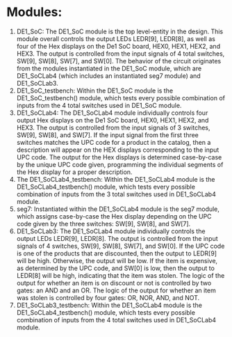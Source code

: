 # Modules:
1.	DE1_SoC:
The DE1_SoC module is the top level-entity in the design. This module overall controls the output LEDs LEDR[9], LEDR[8], as well as four of the Hex displays on the De1 SoC board, HEX0, HEX1, HEX2, and HEX3. The output is controlled from the input signals of 4 total switches, SW[9], SW[8], SW[7], and SW[0]. The behavior of the circuit originates from the modules instantiated in the DE1_SoC module, which are DE1_SoCLab4 (which includes an instantiated seg7 module) and DE1_SoCLab3.
2.	DE1_SoC_testbench:
Within the DE1_SoC module is the DE1_SoC_testbench() module, which tests every possible combination of inputs from the 4 total switches used in DE1_SoC module.
3.	DE1_SoCLab4:
The DE1_SoCLab4 module individually controls four output Hex displays on the De1 SoC board, HEX0, HEX1, HEX2, and HEX3. The output is controlled from the input signals of 3 switches, SW[9], SW[8], and SW[7]. If the input signal from the first three switches matches the UPC code for a product in the catalog, then a description will appear on the HEX displays corresponding to the input UPC code. The output for the Hex displays is determined case-by-case by the unique UPC code given, programming the individual segments of the Hex display for a proper description.
4.	The DE1_SoCLab4_testbench:
Within the DE1_SoCLab4 module is the DE1_SoCLab4_testbench() module, which tests every possible combination of inputs from the 3 total switches used in DE1_SoCLab4 module.
5.	seg7:
Instantiated within the DE1_SoCLab4 module is the seg7 module, which assigns case-by-case the Hex display depending on the UPC code given by the three switches: SW[9], SW[8], and SW[7].
6.	DE1_SoCLab3:
The DE1_SoCLab4 module individually controls the output LEDs LEDR[9], LEDR[8]. The output is controlled from the input signals of 4 switches, SW[9], SW[8], SW[7], and SW[0]. If the UPC code is one of the products that are discounted, then the output to LEDR[9] will be high. Otherwise, the output will be low. If the item is expensive, as determined by the UPC code, and SW[0] is low, then the output to LEDR[8] will be high, indicating that the item was stolen. The logic of the output for whether an item is on discount or not is controlled by two gates: an AND and an OR. The logic of the output for whether an item was stolen is controlled by four gates: OR, NOR, AND, and NOT.
7.	DE1_SoCLab3_testbench:
Within the DE1_SoCLab4 module is the DE1_SoCLab4_testbench() module, which tests every possible combination of inputs from the 4 total switches used in DE1_SoCLab4 module.
